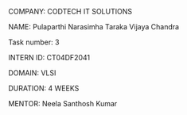 COMPANY: CODTECH IT SOLUTIONS

NAME: Pulaparthi Narasimha Taraka Vijaya Chandra

Task number: 3

INTERN ID: CT04DF2041

DOMAIN: VLSI

DURATION: 4 WEEKS

MENTOR: Neela Santhosh Kumar
